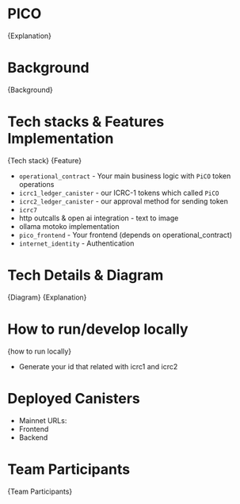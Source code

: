 # PICO
{Explanation}

# Background
{Background}

# Tech stacks & Features Implementation
{Tech stack}
{Feature}
- `operational_contract` - Your main business logic with `PiCO` token operations
- `icrc1_ledger_canister` - our ICRC-1 tokens which called `PiCO`
- `icrc2_ledger_canister` - our approval method for sending token
- `icrc7`
- http outcalls & open ai integration - text to image
- ollama motoko implementation
- `pico_frontend` - Your frontend (depends on operational_contract)
- `internet_identity` - Authentication

# Tech Details & Diagram
{Diagram}
{Explanation}

# How to run/develop locally
{how to run locally}
- Generate your id that related with icrc1 and icrc2

# Deployed Canisters
- Mainnet URLs:
- Frontend
- Backend

# Team Participants
{Team Participants}